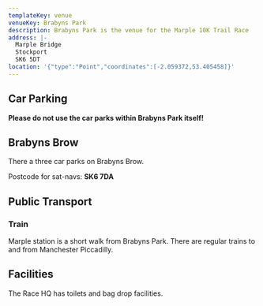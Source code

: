 ```yaml
---
templateKey: venue
venueKey: Brabyns Park
description: Brabyns Park is the venue for the Marple 10K Trail Race
address: |-
  Marple Bridge
  Stockport
  SK6 5DT
location: '{"type":"Point","coordinates":[-2.059372,53.405458]}'
---
```

## Car Parking

**Please do not use the car parks within Brabyns Park itself!**

## Brabyns Brow

There a three car parks on Brabyns Brow.

Postcode for sat-navs: **SK6 7DA**

## Public Transport

### Train

Marple station is a short walk from Brabyns Park. There are regular trains to and
from Manchester Piccadilly.

## Facilities

The Race HQ has toilets and bag drop facilities.
